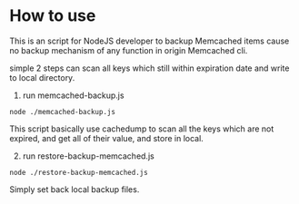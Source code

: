 # How to use
This is an script for NodeJS developer to backup Memcached items cause no backup mechanism of any function in origin Memcached cli.

simple 2 steps can scan all keys which still within expiration date and write to local directory.

1. run memcached-backup.js
```
node ./memcached-backup.js
```
This script basically use cachedump to scan all the keys which are not expired, and get all of their value, and store in local.

2. run restore-backup-memcached.js
```
node ./restore-backup-memcached.js
```
Simply set back local backup files.